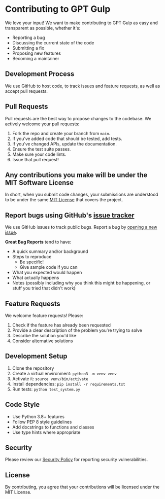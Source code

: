# Contributing to GPT Gulp

We love your input! We want to make contributing to GPT Gulp as easy and transparent as possible, whether it's:

- Reporting a bug
- Discussing the current state of the code
- Submitting a fix
- Proposing new features
- Becoming a maintainer

## Development Process

We use GitHub to host code, to track issues and feature requests, as well as accept pull requests.

## Pull Requests

Pull requests are the best way to propose changes to the codebase. We actively welcome your pull requests:

1. Fork the repo and create your branch from `main`.
2. If you've added code that should be tested, add tests.
3. If you've changed APIs, update the documentation.
4. Ensure the test suite passes.
5. Make sure your code lints.
6. Issue that pull request!

## Any contributions you make will be under the MIT Software License

In short, when you submit code changes, your submissions are understood to be under the same [MIT License](http://choosealicense.com/licenses/mit/) that covers the project.

## Report bugs using GitHub's [issue tracker](https://github.com/MarkOpalski/gpt-gulp/issues)

We use GitHub issues to track public bugs. Report a bug by [opening a new issue](https://github.com/MarkOpalski/gpt-gulp/issues/new).

**Great Bug Reports** tend to have:

- A quick summary and/or background
- Steps to reproduce
  - Be specific!
  - Give sample code if you can
- What you expected would happen
- What actually happens
- Notes (possibly including why you think this might be happening, or stuff you tried that didn't work)

## Feature Requests

We welcome feature requests! Please:

1. Check if the feature has already been requested
2. Provide a clear description of the problem you're trying to solve
3. Describe the solution you'd like
4. Consider alternative solutions

## Development Setup

1. Clone the repository
2. Create a virtual environment: `python3 -m venv venv`
3. Activate it: `source venv/bin/activate`
4. Install dependencies: `pip install -r requirements.txt`
5. Run tests: `python test_system.py`

## Code Style

- Use Python 3.8+ features
- Follow PEP 8 style guidelines
- Add docstrings to functions and classes
- Use type hints where appropriate

## Security

Please review our [Security Policy](SECURITY.md) for reporting security vulnerabilities.

## License

By contributing, you agree that your contributions will be licensed under the MIT License.
